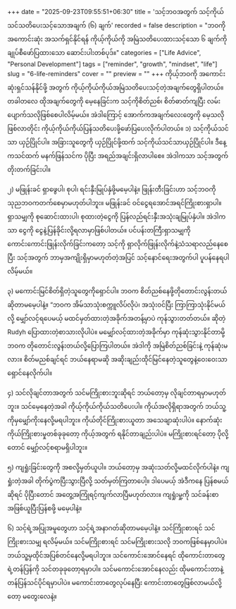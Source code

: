 +++
date = "2025-09-23T09:55:51+06:30"
title = 'သင့်ဘဝအတွက် သင့်ကိုယ်သင်သတိပေးသင့်သောအချက် (၆) ချက်'
recorded = false
description = "ဘဝကို အကောင်းဆုံး အသက်ရှင်နိုင်ရန် ကိုယ့်ကိုယ်ကို အမြဲသတိပေးထားသင့်သော ၆ ချက်ကို ချုပ်စီဖော်ပြထားသော ဆောင်းပါးတစ်ပုဒ်။"
categories = ["Life Advice", "Personal Development"]
tags = ["reminder", "growth", "mindset", "life"]
slug = "6-life-reminders"
cover = ""
preview = ""
+++
ကိုယ့်ဘဝကို အကောင်းဆုံးရှင်သန်နိုင်ဖို့ အတွက် ကိုယ့်ကိုယ်ကိုယ်အမြဲသတိပေးသင့်တဲ့အချက်တွေရှိပါတယ်။ တခါတလေ ထိုအချက်တွေကို မေ့နေခြင်းက သင့်ကိုစိတ်ညစ်၊ စိတ်ဓာတ်ကျပြီး လမ်းပျောက်သလိုဖြစ်စေပါလိမ့်မယ်။ အဲဒါကြောင့် အောက်ကအချက်လေးတွေကို မေ့သလိုဖြစ်လာတိုင်း ကိုယ့်ကိုယ်ကိုယ်ပြန်သတိပေးဖို့ဖော်ပြပေးလိုက်ပါတယ်။
၁) သင့်ကိုယ်သင်သာ ယှဉ်ပြိုင်ပါ။
အခြားသူတွေကို ယှဉ်ပြိုင်ဖို့ထက် သင့်ကိုယ်သင်သာယှဉ်ပြိုင်ပါ။ ဒီနေ့ကသင်ထက် မနက်ဖြန်သင်က ပိုပြီး အရည်အချင်းရှိလာပါစေ။ အဲဒါကသာ သင့်အတွက်တိုးတက်ခြင်းပါ။

၂) မဖြုန်းခင် ရှာဖွေပါ၊ စုပါ၊ ရင်းနှီးမြုပ်နှံဖို့မမေ့ပါနဲ့။
ဖြုန်းတီးခြင်းဟာ သင့်ဘဝကို သုညဘဝကတက်စေမှာမဟုတ်ပါဘူး။ မဖြုန်းခင် ဝင်ငွေရအောင်အရင်ကြိုးစားရှာပါ။ ရှာသမျှကို စုဆောင်းထားပါ၊ စုထားတဲ့ငွေကို ပြန်လည်ရင်းနှီးအသုံးချမြုပ်နှံပါ။ အဲဒါကသာ ငွေကို ငွေနဲ့ပြန်ခိုင်းလို့ရလာမှာဖြစ်ပါတယ်။ ပင်ပန်းတကြီးရှာသမျှကို ကောင်းကောင်းဖြုန်းလိုက်ခြင်းကတော့ သင့်ကို ရှာလိုက်ဖြုန်းလိုက်နဲ့သံသရာလည်နေစေပြီး သင့်အတွက် ဘာမှအကျိုးရှိမှာမဟုတ်တဲ့အပြင် သင့်နောင်ရေးအတွက်ပါ ပူပန်နေရပါလိမ့်မယ်။

၃) မကောင်းမြင်စိတ်ရှိတဲ့သူတွေကိုရှောင်ပါ။ ဘဝက စိတ်ညစ်နေဖို့တိုတောင်းလွန်းတယ်ဆိုတာမမေ့ပါနဲ့။
“ဘဝက အိမ်သာသုံးစက္ကူလိပ်လိုပဲ၊ အသုံးဝင်ပြီး ကြာကြာသုံးနိုင်မယ်လို့ မျှော်လင့်ရပေမယ့် မထင်မှတ်ထားတဲ့အခိုက်အတန့်မှာပဲ ကုန်သွားတတ်တယ်။
ဆိုတဲ့ Rudyh ပြောထားတဲ့စာသားလိုပါပဲ။ မမျှော်လင့်ထားတဲ့အခိုက်မှာ ကုန်ဆုံးသွားနိုင်တာမို့ ဘဝက တိုတောင်းလွန်းတယ်လို့ပြောကြပါတယ်။ အဲဒါကို အမြဲစိတ်ညစ်ခြင်းနဲ့ ကုန်ဆုံးမလား။ စိတ်မညစ်ချင်ရင် ဘယ်နေရာမဆို အဆိုးချည်းထိုင်မြင်နေတဲ့သူတွေနဲ့ဝေးဝေးသာရှောင်နေလိုက်ပါ။

၄) သင်လိုချင်တာအတွက် သင်မကြိုးစားဘူးဆိုရင် ဘယ်တော့မှ လိုချင်တာရမှာမဟုတ်ဘူး။
သင်မေ့နေတဲ့အခါ ကိုယ့်ကိုယ်ကိုယ်သတိပေးပါ။ ကိုယ်အလိုရှိရာအတွက် ဘယ်သူ့ကိုမှမျှော်ကိုးနေလို့မရပါဘူး။ ကိုယ်တိုင်ကြိုးစားယူတာ အသေချာဆုံးပါပဲ။ နောက်ဆုံး ကိုယ်ကြိုးစားမှုတစ်ခုခုတော့ ကိုယ့်အတွက် ရနိုင်တာချည်းပါပဲ။ မကြိုးစားရင်တော့ ပိုလို့တောင် မျှော့်လင့်စရာမရှိပါဘူး။

၅) ကျရှုံးခြင်းတွေကို အစလို့မှတ်ယူပါ။ ဘယ်တော့မှ အဆုံးသတ်လို့မထင်လိုက်ပါနဲ့။
ကျရှုံးတဲ့အခါ တိုက်ပွဲကပြီးသွားပြီလို့ သတ်မှတ်ကြတာပေါ့။ ဒါပေမယ့် အဲဒီကနေ ပြန်စမယ်ဆိုရင် ပိုပြီးတောင် အတွေ့အကြုံရင့်ကျက်လာပြီမဟုတ်လား။ ကျရှုံးမှု့ကို သင်ခန်းစာအဖြစ်ယူပြီးပြန်စဖို့ မမေ့ပါနဲ့။

၆) သင့်ရဲ့အပြုအမူတွေဟာ သင့်ရဲ့အနာဂတ်ဆိုတာမမေ့ပါနဲ့။
သင်ကြိုးစားရင် သင်ကြိုးစားသမျှ ရလိမ့်မယ်။ သင်မကြိုးစားရင် သင်မကြိုးစားသလို ဘဝကဖြစ်နေမှာပါပဲ။ ဘယ်သူ့မှထိုင်အပြစ်တင်နေလို့မရပါဘူး။ သင်ကောင်းအောင်နေရင် ထိုကောင်းတာတွေရဲ့တန်ပြန်ကို သင်တခုခုတော့ရမှာပါ။ သင်မကောင်းအောင်နေလည်း ထိုမကောင်းတာနဲ့တန်ပြန်သင်ပိုင်ရမှာပါပဲ။ မကောင်းတာတွေလုပ်နေပြီး ကောင်းတာတွေဖြစ်လာမယ်လို့တော့ မတွေးလေနဲ့။ 